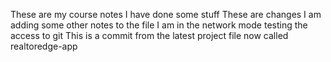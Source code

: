 These are my course notes
I have done some stuff
These are changes
I am adding some other notes to the file
I am in the network mode
testing the access to git
This is a commit from the latest project file now called realtoredge-app
